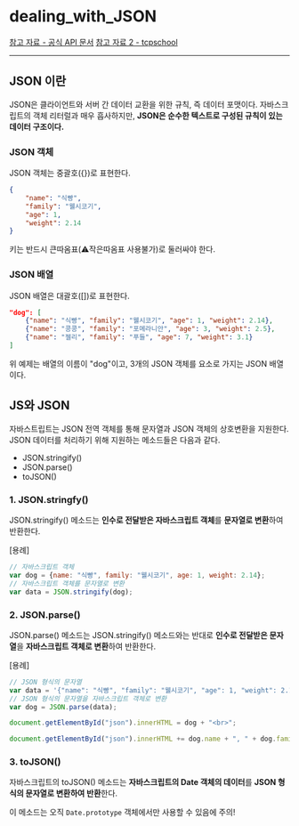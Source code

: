 # dealing_with_JSON

[참고 자료 - 공식 API 문서](https://developer.mozilla.org/ko/docs/Learn/JavaScript/Objects/JSON)
[참고 자료 2 - tcpschool](http://tcpschool.com/json/json_basic_structure)

---

## JSON 이란

JSON은 클라이언트와 서버 간 데이터 교환을 위한 규칙, 즉 데이터 포맷이다.
자바스크립트의 객체 리터럴과 매우 흡사하지만, **JSON은 순수한 텍스트로 구성된 규칙이 있는 데이터 구조이다.**

### JSON 객체

JSON 객체는 중괄호({})로 표현한다.

```json
{
    "name": "식빵",
    "family": "웰시코기",
    "age": 1,
    "weight": 2.14
}
```

키는 반드시 큰따옴표(⚠️작은따옴표 사용불가)로 둘러싸야 한다.

### JSON 배열

JSON 배열은 대괄호([])로 표현한다.

```json
"dog": [
    {"name": "식빵", "family": "웰시코기", "age": 1, "weight": 2.14},
    {"name": "콩콩", "family": "포메라니안", "age": 3, "weight": 2.5},
    {"name": "젤리", "family": "푸들", "age": 7, "weight": 3.1}
]
```

위 예제는 배열의 이름이 "dog"이고, 3개의 JSON 객체를 요소로 가지는 JSON 배열이다.

## JS와 JSON

자바스트립트는 JSON 전역 객체를 통해 문자열과 JSON 객체의 상호변환을 지원한다.
JSON 데이터를 처리하기 위해 지원하는 메소드들은 다음과 같다. 

- JSON.stringify()
- JSON.parse()
- toJSON()

### 1. JSON.stringfy()

JSON.stringify() 메소드는 **인수로 전달받은 자바스크립트 객체**를 **문자열로 변환**하여 반환한다.

[용례]

```js
// 자바스크립트 객체
var dog = {name: "식빵", family: "웰시코기", age: 1, weight: 2.14}; 
// 자바스크립트 객체를 문자열로 변환
var data = JSON.stringify(dog);
```

### 2. JSON.parse()

JSON.parse() 메소드는 JSON.stringify() 메소드와는 반대로 **인수로 전달받은 문자열**을 **자바스크립트 객체로 변환**하여 반환한다.

[용례]

```js
// JSON 형식의 문자열
var data = '{"name": "식빵", "family": "웰시코기", "age": 1, "weight": 2.14}';
// JSON 형식의 문자열을 자바스크립트 객체로 변환
var dog = JSON.parse(data); 

document.getElementById("json").innerHTML = dog + "<br>";

document.getElementById("json").innerHTML += dog.name + ", " + dog.family;
```

### 3. toJSON()

자바스크립트의 toJSON() 메소드는 **자바스크립트의 Date 객체의 데이터**를 **JSON 형식의 문자열로 변환하여 반환**한다.

이 메소드는 오직 `Date.prototype` 객체에서만 사용할 수 있음에 주의!